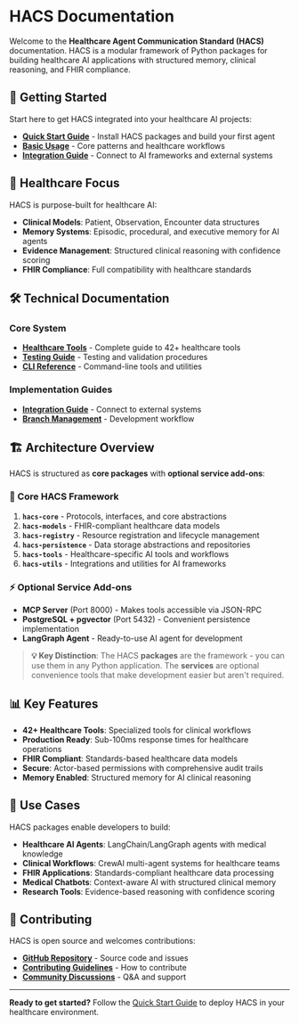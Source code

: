 # HACS Documentation

Welcome to the **Healthcare Agent Communication Standard (HACS)** documentation. HACS is a modular framework of Python packages for building healthcare AI applications with structured memory, clinical reasoning, and FHIR compliance.

## 🚀 **Getting Started**

Start here to get HACS integrated into your healthcare AI projects:

- **[Quick Start Guide](quick-start.md)** - Install HACS packages and build your first agent
- **[Basic Usage](basic-usage.md)** - Core patterns and healthcare workflows
- **[Integration Guide](integrations.md)** - Connect to AI frameworks and external systems

## 🏥 **Healthcare Focus**

HACS is purpose-built for healthcare AI:

- **Clinical Models**: Patient, Observation, Encounter data structures
- **Memory Systems**: Episodic, procedural, and executive memory for AI agents
- **Evidence Management**: Structured clinical reasoning with confidence scoring
- **FHIR Compliance**: Full compatibility with healthcare standards

## 🛠️ **Technical Documentation**

### Core System
- **[Healthcare Tools](healthcare-tools.md)** - Complete guide to 42+ healthcare tools
- **[Testing Guide](testing.md)** - Testing and validation procedures
- **[CLI Reference](cli.md)** - Command-line tools and utilities

### Implementation Guides
- **[Integration Guide](integrations.md)** - Connect to external systems
- **[Branch Management](branch-management.md)** - Development workflow

## 🏗️ **Architecture Overview**

HACS is structured as **core packages** with **optional service add-ons**:

### **🧬 Core HACS Framework**
1. **`hacs-core`** - Protocols, interfaces, and core abstractions
2. **`hacs-models`** - FHIR-compliant healthcare data models
3. **`hacs-registry`** - Resource registration and lifecycle management
4. **`hacs-persistence`** - Data storage abstractions and repositories
5. **`hacs-tools`** - Healthcare-specific AI tools and workflows
6. **`hacs-utils`** - Integrations and utilities for AI frameworks

### **⚡ Optional Service Add-ons**
- **MCP Server** (Port 8000) - Makes tools accessible via JSON-RPC
- **PostgreSQL + pgvector** (Port 5432) - Convenient persistence implementation
- **LangGraph Agent** - Ready-to-use AI agent for development

> **💡 Key Distinction**: The HACS **packages** are the framework - you can use them in any Python application. The **services** are optional convenience tools that make development easier but aren't required.

## 📊 **Key Features**

- **42+ Healthcare Tools**: Specialized tools for clinical workflows
- **Production Ready**: Sub-100ms response times for healthcare operations
- **FHIR Compliant**: Standards-based healthcare data models
- **Secure**: Actor-based permissions with comprehensive audit trails
- **Memory Enabled**: Structured memory for AI clinical reasoning

## 🎯 **Use Cases**

HACS packages enable developers to build:

- **Healthcare AI Agents**: LangChain/LangGraph agents with medical knowledge
- **Clinical Workflows**: CrewAI multi-agent systems for healthcare teams
- **FHIR Applications**: Standards-compliant healthcare data processing
- **Medical Chatbots**: Context-aware AI with structured clinical memory
- **Research Tools**: Evidence-based reasoning with confidence scoring

## 🤝 **Contributing**

HACS is open source and welcomes contributions:

- **[GitHub Repository](https://github.com/solanovisitor/hacs-ai)** - Source code and issues
- **[Contributing Guidelines](../CONTRIBUTING.md)** - How to contribute
- **[Community Discussions](https://github.com/solanovisitor/hacs-ai/discussions)** - Q&A and support

---

**Ready to get started?** Follow the [Quick Start Guide](quick-start.md) to deploy HACS in your healthcare environment.